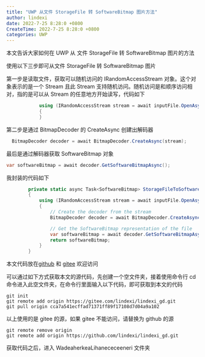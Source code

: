 ```yaml
---
title: "UWP 从文件 StorageFile 转 SoftwareBitmap 图片方法"
author: lindexi
date: 2022-7-25 8:28:0 +0800
CreateTime: 2022-7-25 8:28:0 +0800
categories: UWP
---
```


本文告诉大家如何在 UWP 从 文件 StorageFile 转 SoftwareBitmap 图片的方法

<!--more-->


<!-- 发布 -->
<!-- 博客 -->

使用以下三步即可从文件 StorageFile 转 SoftwareBitmap 图片

第一步是读取文件，获取可以随机访问的 IRandomAccessStream 对象。这个对象表示的是一个 Stream 且此 Stream 支持随机访问。随机访问是和顺序访问相对，指的是可以从 Stream 的任意地方开始读写，代码如下

```csharp
            using (IRandomAccessStream stream = await inputFile.OpenAsync(FileAccessMode.Read))
            {
            }
```

第二步是通过 BitmapDecoder 的 CreateAsync 创建出解码器

```csharp
  BitmapDecoder decoder = await BitmapDecoder.CreateAsync(stream);
```

最后是通过解码器获取 SoftwareBitmap 对象

```csharp
var softwareBitmap = await decoder.GetSoftwareBitmapAsync();
```

我封装的代码如下

```csharp
        private static async Task<SoftwareBitmap> StorageFileToSoftwareBitmapAsync(StorageFile inputFile)
        {
            using (IRandomAccessStream stream = await inputFile.OpenAsync(FileAccessMode.Read))
            {
                // Create the decoder from the stream
                BitmapDecoder decoder = await BitmapDecoder.CreateAsync(stream);

                // Get the SoftwareBitmap representation of the file
                var softwareBitmap = await decoder.GetSoftwareBitmapAsync();
                return softwareBitmap;
            }
        }
```

本文代码放在[github](https://github.com/lindexi/lindexi_gd/tree/cca7a541ecffad71371ff89f17108d7d04a9a102/WadeaherkeaLihanececeeneri) 和 [gitee](https://gitee.com/lindexi/lindexi_gd/tree/cca7a541ecffad71371ff89f17108d7d04a9a102/WadeaherkeaLihanececeeneri) 欢迎访问

可以通过如下方式获取本文的源代码，先创建一个空文件夹，接着使用命令行 cd 命令进入此空文件夹，在命令行里面输入以下代码，即可获取到本文的代码

```
git init
git remote add origin https://gitee.com/lindexi/lindexi_gd.git
git pull origin cca7a541ecffad71371ff89f17108d7d04a9a102
```

以上使用的是 gitee 的源，如果 gitee 不能访问，请替换为 github 的源

```
git remote remove origin
git remote add origin https://github.com/lindexi/lindexi_gd.git
```

获取代码之后，进入 WadeaherkeaLihanececeeneri 文件夹
